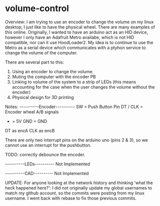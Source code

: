 # volume-control

Overview:
I am trying to use an encoder to change the volume on my linux desktop; I just like to have the physical wheel. There are many examples 
of this online. Originally, I wanted to have an arduino act as an HID device, however I only have an Adafruit Metro availabe, which is not HID 
compatible, nor can it use HoodLoader2. My idea is to continue to use the Metro as a serial device which communicates with a ptyhon service to change
the volume of the computer.

There are several part to this:
1) Using an encoder to change the volume. 
2) Muting the computer with the encoder PB
3) Linking to volume of the system to a strip of LEDs (this means accounting for the case when the user changes the volume without the encoder)
4) Physical design for 3D printing

Notes:
----------Encoder----------
SW = Push Button Pin
DT / CLK = Encoder wheel A/B signals
+ = 5V
GND = GND

DT as encA
CLK as encB

There are only two interrupt pins on the arduino uno (pins 2 & 3), so we cannot use an interrupt for the pushbutton.

TODO: correctly debounce the encoder.

----------LEDs----------
Not Implemented


----------CAD----------
Not Implemented


UPDATE:
For anyone looking at the network history and thinking 'what the heck happened here?': I
did not originally update my global usernames to match my github account, so the commits
were posting from my linux username. I went back with rebase to fix those previous commits.


